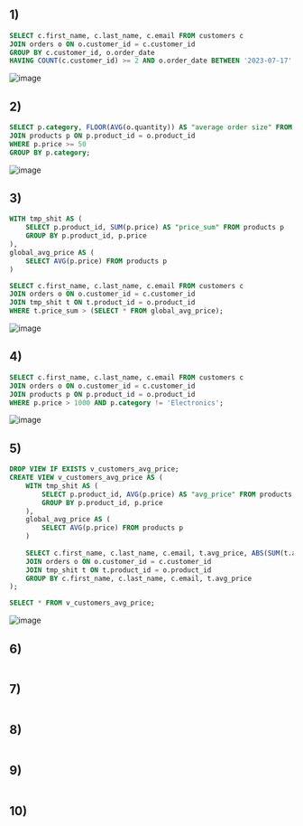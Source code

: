 ## 1)
```sql
SELECT c.first_name, c.last_name, c.email FROM customers c
JOIN orders o ON o.customer_id = c.customer_id
GROUP BY c.customer_id, o.order_date
HAVING COUNT(c.customer_id) >= 2 AND o.order_date BETWEEN '2023-07-17' AND '2023-10-17';
```
![image](https://github.com/b0ryakha/SQL/assets/47691726/fefa7db3-ac9c-499b-8eaa-21c1b0e8000a)

## 2)
```sql
SELECT p.category, FLOOR(AVG(o.quantity)) AS "average order size" FROM orders o
JOIN products p ON p.product_id = o.product_id
WHERE p.price >= 50
GROUP BY p.category;
```
![image](https://github.com/b0ryakha/SQL/assets/47691726/62fb14ff-5b9b-4d68-9b30-87196fec5c2c)

## 3)
```sql
WITH tmp_shit AS (
	SELECT p.product_id, SUM(p.price) AS "price_sum" FROM products p
	GROUP BY p.product_id, p.price
),
global_avg_price AS (
	SELECT AVG(p.price) FROM products p
)

SELECT c.first_name, c.last_name, c.email FROM customers c
JOIN orders o ON o.customer_id = c.customer_id
JOIN tmp_shit t ON t.product_id = o.product_id
WHERE t.price_sum > (SELECT * FROM global_avg_price);
```
![image](https://github.com/b0ryakha/SQL/assets/47691726/39f798bd-3812-4641-ad89-ca7d8833c05d)

## 4)
```sql
SELECT c.first_name, c.last_name, c.email FROM customers c
JOIN orders o ON o.customer_id = c.customer_id
JOIN products p ON p.product_id = o.product_id
WHERE p.price > 1000 AND p.category != 'Electronics';
```
![image](https://github.com/b0ryakha/SQL/assets/47691726/22761f1c-9a3f-49cf-8c1b-2e680a12ebc8)

## 5)
```sql
DROP VIEW IF EXISTS v_customers_avg_price;
CREATE VIEW v_customers_avg_price AS (
	WITH tmp_shit AS (
		SELECT p.product_id, AVG(p.price) AS "avg_price" FROM products p
		GROUP BY p.product_id, p.price
	),
	global_avg_price AS (
		SELECT AVG(p.price) FROM products p
	)
	
	SELECT c.first_name, c.last_name, c.email, t.avg_price, ABS(SUM(t.avg_price - (SELECT * FROM global_avg_price))) AS "deviation" FROM customers c
	JOIN orders o ON o.customer_id = c.customer_id
	JOIN tmp_shit t ON t.product_id = o.product_id
	GROUP BY c.first_name, c.last_name, c.email, t.avg_price
);

SELECT * FROM v_customers_avg_price;
```
![image](https://github.com/b0ryakha/SQL/assets/47691726/951fe9bb-8414-4928-ad9e-b6b45ed50d0f)

## 6)
```sql

```

## 7)
```sql

```

## 8)
```sql

```

## 9)
```sql

```

## 10)
```sql

```

